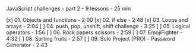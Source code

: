 
JavaScript challenges - part 2 - 9 lessons - 25 min

[x] 01. Objects and functions - 2:00
[x] 02. if else - 2:48
[x] 03. Loops and arrays - 2:04
[ ] 04. push, pop, unshift, shift challenge - 3:25
[ ] 05. Logical operators - 1:56
[ ] 06. Rock papers scissors - 2:59
[ ] 07. EmojiFighter - 4:32
[ ] 08. Sorting fruits - 2:57
[ ] 09. Solo Project (PRO) - Password Generator - 2:43